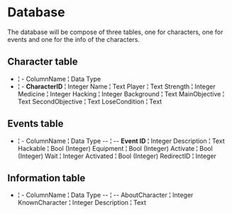 
# Database

The database will be compose of three tables, one for characters, one for events and one for the info of the characters.

## Character table

- ¦ -
ColumnName ¦ Data Type
- ¦ -
__CharacterID__ ¦ Integer
Name ¦ Text
Player ¦ Text
Strength ¦ Integer
Medicine ¦ Integer
Hacking ¦ Integer
Background ¦ Text
MainObjective ¦ Text
SecondObjective ¦ Text
LoseCondition ¦ Text

## Events table

- ¦ -
ColumnName ¦ Data Type
-- ¦ --
__Event ID__ ¦ Integer
Description ¦ Text
Hackable ¦ Bool (Integer)
Equipment ¦ Bool (Integer)
Activate ¦ Bool (Integer)
Wait ¦ Integer
Activated ¦ Bool (Integer)
RedirectID ¦ Integer

## Information table

- ¦ -
ColumnName ¦ Data Type
-- ¦ --
AboutCharacter ¦ Integer
KnownCharacter ¦ Integer
Description ¦ Text
